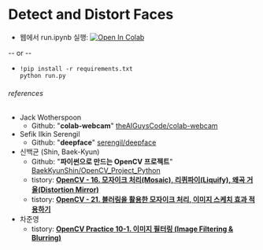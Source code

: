 # Detect and Distort Faces

- 웹에서 run.ipynb 실행: [![Open In Colab](https://colab.research.google.com/assets/colab-badge.svg)](https://colab.research.google.com/github/shhommychon/detect-and-distort-faces/blob/main/run.ipynb)

\-\- or \-\-

- ```shell
  !pip install -r requirements.txt
  python run.py
  ```



###### references

- Jack Wotherspoon
  - Github: "**colab-webcam**" [theAIGuysCode/colab-webcam](https://github.com/theAIGuysCode/colab-webcam)
- Sefik Ilkin Serengil
  - Github: "**deepface**" [serengil/deepface](https://github.com/serengil/deepface)
- 신백균 (Shin, Baek-Kyun)
  - Github: "**파이썬으로 만드는 OpenCV 프로젝트**" [BaekKyunShin/OpenCV_Project_Python](https://github.com/BaekKyunShin/OpenCV_Project_Python)
  - tistory: [**OpenCV - 16. 모자이크 처리(Mosaic), 리퀴파이(Liquify), 왜곡 거울(Distortion Mirror)**](https://bkshin.tistory.com/entry/OpenCV-16-%EB%AA%A8%EC%9E%90%EC%9D%B4%ED%81%AC-%EC%B2%98%EB%A6%ACMosaic-%EB%A6%AC%ED%80%B4%ED%8C%8C%EC%9D%B4Liquify-%EC%99%9C%EA%B3%A1-%EA%B1%B0%EC%9A%B8Distortion-Mirror)
  - tistory: [**OpenCV - 21. 블러링을 활용한 모자이크 처리, 이미지 스케치 효과 적용하기**](https://bkshin.tistory.com/entry/OpenCV-21-%EB%B8%94%EB%9F%AC%EB%A7%81%EC%9D%84-%ED%99%9C%EC%9A%A9%ED%95%9C-%EB%AA%A8%EC%9E%90%EC%9D%B4%ED%81%AC-%EC%B2%98%EB%A6%AC-%EC%9D%B4%EB%AF%B8%EC%A7%80-%EC%8A%A4%EC%BC%80%EC%B9%98-%ED%9A%A8%EA%B3%BC-%EC%A0%81%EC%9A%A9%ED%95%98%EA%B8%B0)
- 차준영
  - tistory: [**OpenCV Practice 10-1. 이미지 필터링 \(Image Filtering & Blurring\)**](https://dsbook.tistory.com/194)

